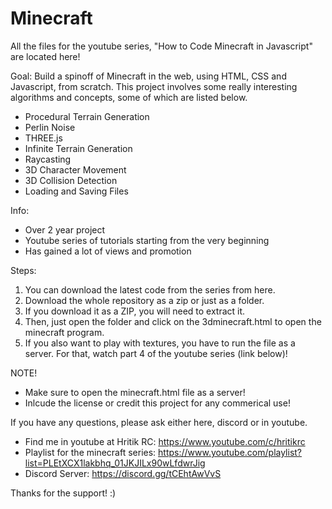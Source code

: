# Minecraft
All the files for the youtube series, "How to Code Minecraft in Javascript" are located here!

Goal: Build a spinoff of Minecraft in the web, using HTML, CSS and Javascript, from scratch. This project involves some really interesting algorithms and concepts, some of which are listed below.
- Procedural Terrain Generation
- Perlin Noise
- THREE.js
- Infinite Terrain Generation
- Raycasting
- 3D Character Movement
- 3D Collision Detection
- Loading and Saving Files

Info:
- Over 2 year project
- Youtube series of tutorials starting from the very beginning
- Has gained a lot of views and promotion


Steps:
1) You can download the latest code from the series from here. 
2) Download the whole repository as a zip or just as a folder. 
3) If you download it as a ZIP, you will need to extract it.
4) Then, just open the folder and click on the 3dminecraft.html to open the minecraft program. 
5) If you also want to play with textures, you have to run the file as a server. For that, watch part 4 of the youtube series (link below)!

NOTE!
- Make sure to open the minecraft.html file as a server!
- Inlcude the license or credit this project for any commerical use!

If you have any questions, please ask either here, discord or in youtube.
- Find me in youtube at Hritik RC: https://www.youtube.com/c/hritikrc
- Playlist for the minecraft series: https://www.youtube.com/playlist?list=PLEtXCX1lakbhq_01JKJILx90wLfdwrJig
- Discord Server: https://discord.gg/tCEhtAwVvS

Thanks for the support! :)
